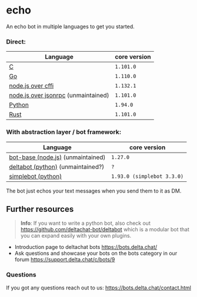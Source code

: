 # echo

An echo bot in multiple languages to get you started.

### Direct:

| Language                                                     | core version |
| ------------------------------------------------------------ | ------------ |
| [C](./c)                                                     | `1.101.0`    |
| [Go](./go)                                                   | `1.110.0`    |
| [node.js over cffi](./nodejs_cffi)                           | `1.132.1`    |
| [node.js over jsonrpc](./nodejs_napi_jsonrpc) (unmaintained) | `1.101.0`    |
| [Python](./python)                                           | `1.94.0`     |
| [Rust](./rust)                                               | `1.101.0`    |

### With abstraction layer / bot framework:

| Language                                                      | core version               |
| ------------------------------------------------------------- | -------------------------- |
| [bot-base (node.js)](./nodejs_bot_base) (unmaintained)        | `1.27.0`                   |
| [deltabot (python)](./python_deltabot_plugin) (unmaintained?) | `?`                        |
| [simplebot (python)](./python_simplebot_plugin)               | `1.93.0 (simplebot 3.3.0)` |

The bot just echos your text messages when you send them to it as DM.

## Further resources

> **Info**: If you want to write a python bot, also check out https://github.com/deltachat-bot/deltabot which is a modular bot that you can expand easily with your own plugins.

- Introduction page to deltachat bots https://bots.delta.chat/
- Ask questions and showcase your bots on the bots category in our forum https://support.delta.chat/c/bots/9

### Questions

If you got any questions reach out to us: https://bots.delta.chat/contact.html
